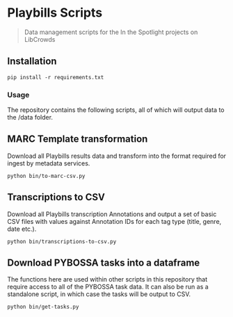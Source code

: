 # Playbills Scripts

> Data management scripts for the In the Spotlight projects on LibCrowds

## Installation

```
pip install -r requirements.txt
```

### Usage

The repository contains the following scripts, all of which will output data
to the /data folder.

## MARC Template transformation

Download all Playbills results data and transform into the format required
for ingest by metadata services.

```
python bin/to-marc-csv.py
```

## Transcriptions to CSV

Download all Playbills transcription Annotations and output a set of basic
CSV files with values against Annotation IDs for each tag type
(title, genre, date etc.).

```
python bin/transcriptions-to-csv.py
```

## Download PYBOSSA tasks into a dataframe

The functions here are used within other scripts in this repository that
require access to all of the PYBOSSA task data. It can also be run as a
standalone script, in which case the tasks will be output to CSV.

```
python bin/get-tasks.py
```
